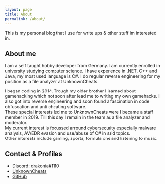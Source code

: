 ```yaml
---
layout: page
title: About
permalink: /about/
---
```


This is my personal blog that I use for write ups & other stuff im interested in.

## About me

I am a self taught hobby developer from Germany. I am currently enrolled in university studying computer science.
I have experience in .NET, C++ and Java, my most used language is C#. I do regular reverse engineering for my position as a file analyzer at UnknownCheats.

I began coding in 2014. Trough my older brother I learned about gamehacking which not soon after lead me to writing my own gamehacks.
I also got into reverse engineering and soon found a fascination in code obfuscation and anti cheating software.
<br>
These special interests led me to UnknownCheats were I became a
staff member in 2019. Till this day I remain in the team as a file analyzer and moderator. 
<br>
My current interest is focussed arround cybersecurity especially malware analysis, AV/EDR evasion and use/abuse of C# in said topics.
<br>
Other interests include gaming, sports, formula one and listening to music.


## Contact & Profiles
- Discord: drakonia#1110
- [UnknownCheats](https://www.unknowncheats.me/forum/members/1094428.html)
- [GitHub](https://github.com/dr4k0nia)
